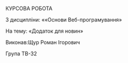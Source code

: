 КУРСОВА РОБОТА

З дисципліни: ««Основи Веб-програмування»

На тему: «Додаток для новин»

Виконав:Щур Роман Ігорович 

Група ТВ-32

